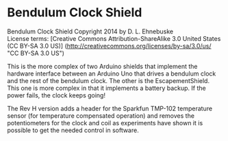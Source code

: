 # Bendulum Clock Shield

Bendulum Clock Shield Copyright 2014 by D. L. Ehnebuske  
License terms: [Creative Commons Attribution-ShareAlike 3.0 United States (CC BY-SA 3.0 US)]
(http://creativecommons.org/licenses/by-sa/3.0/us/ "CC BY-SA 3.0 US")

This is the more complex of two Arduino shields that implement the hardware interface between an 
Arduino Uno that drives a bendulum clock and the rest of the bendulum clock. The other is the 
EscapementShield. This one is more complex in that it implements a battery backup. If the power 
fails, the clock keeps going!

The Rev H version adds a header for the Sparkfun TMP-102 temperature sensor (for temperature 
compensated operation) and removes the potentiometers for the clock and coil as experiments 
have shown it is possible to get the needed control in software.
